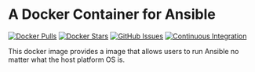 # A Docker Container for Ansible

[![Docker Pulls](https://img.shields.io/docker/pulls/dcjulian29/ansible.svg)](https://hub.docker.com/r/dcjulian29/ansible/) [![Docker Stars](https://img.shields.io/docker/stars/dcjulian29/ansible.svg?maxAge=2592000)](https://hub.docker.com/r/dcjulian29/ansible/) [![GitHub Issues](https://img.shields.io/github/issues-raw/dcjulian29/docker-ansible.svg)](https://github.com/dcjulian29/docker-ansible/issues) [![Continuous Integration](https://github.com/dcjulian29/docker-ansible/actions/workflows/ci.yml/badge.svg)](https://github.com/dcjulian29/docker-ansible/actions)

This docker image provides a image that allows users to run Ansible no matter what the host platform OS is.
